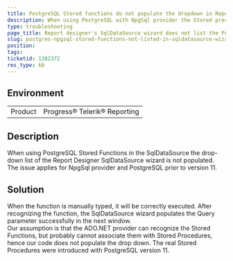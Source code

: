 ```yaml
---
title: PostgreSQL Stored functions do not populate the dropdown in Report Designer's SqlDataSource wizard
description: When using PostgreSQL with NpgSql provider the Stored procedure dropdown is not populating in Report Designer's SqlDataSource wizard
type: troubleshooting
page_title: Report designer's SqlDataSource wizard does not list the PostgreSQL Stored functions when using NpgSql provider
slug: postgres-npgsql-stored-functions-not-listed-in-sqldatasource-wizard
position: 
tags: 
ticketid: 1382372
res_type: kb
---
```


## Environment
<table>
	<tr>
		<td>Product</td>
		<td>Progress® Telerik® Reporting</td>
	</tr>
</table>


## Description
When using PostgreSQL Stored Functions in the SqlDataSource the drop-down list of the Report Designer SqlDataSource wizard is not populated. The issue applies for NpgSql provider and PostgreSQL prior to version 11. 
  

## Solution
When the function is manually typed, it will be correctly executed. After recognizing the function, the SqlDataSource wizard populates the Query parameter successfully in the next window.  
Our assumption is that the ADO.NET provider can recognize the Stored Functions, but probably cannot associate them with Stored Procedures, hence our code does not populate the drop down. The real Stored Procedures were introduced with PostgreSQL version 11.
